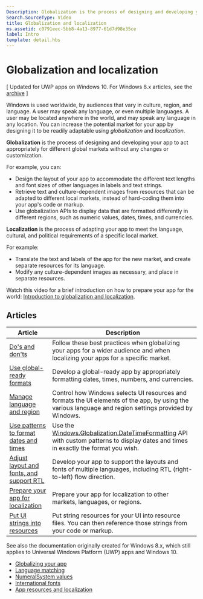 ```yaml
---
Description: Globalization is the process of designing and developing your app to act appropriately for different global markets without any changes or customization.
Search.SourceType: Video
title: Globalization and localization
ms.assetid: c0791eec-5bb8-4a13-8977-61d7d98e35ce
label: Intro
template: detail.hbs
---
```


# Globalization and localization

\[ Updated for UWP apps on Windows 10. For Windows 8.x articles, see the [archive](http://go.microsoft.com/fwlink/p/?linkid=619132) \]

Windows is used worldwide, by audiences that vary in culture, region, and language. A user may speak any language, or even multiple languages. A user may be located anywhere in the world, and may speak any language in any location. You can increase the potential market for your app by designing it to be readily adaptable using *globalization* and *localization*.

**Globalization** is the process of designing and developing your app to act appropriately for different global markets without any changes or customization.

For example, you can:

-   Design the layout of your app to accommodate the different text lengths and font sizes of other languages in labels and text strings.
-   Retrieve text and culture-dependent images from resources that can be adapted to different local markets, instead of hard-coding them into your app's code or markup.
-   Use globalization APIs to display data that are formatted differently in different regions, such as numeric values, dates, times, and currencies.

**Localization** is the process of adapting your app to meet the language, cultural, and political requirements of a specific local market.

For example:

-   Translate the text and labels of the app for the new market, and create separate resources for its language.
-   Modify any culture-dependent images as necessary, and place in separate resources.

Watch this video for a brief introduction on how to prepare your app for the world: [Introduction to globalization and localization](https://channel9.msdn.com/Blogs/One-Dev-Minute/Introduction-to-globalization-and-localization).

## Articles

| Article                                                                              | Description                                                                                                                                                                                      |
|--------------------------------------------------------------------------------------|--------------------------------------------------------------------------------------------------------------------------------------------------------------------------------------------------|
| [Do's and don'ts](guidelines-and-checklist-for-globalizing-your-app.md)             | Follow these best practices when globalizing your apps for a wider audience and when localizing your apps for a specific market.                                                                 |
| [Use global-ready formats](use-global-ready-formats.md)                                 | Develop a global-ready app by appropriately formatting dates, times, numbers, and currencies.                                                                                                    |
| [Manage language and region](manage-language-and-region.md)                             | Control how Windows selects UI resources and formats the UI elements of the app, by using the various language and region settings provided by Windows.                                          |
| [Use patterns to format dates and times](use-patterns-to-format-dates-and-times.md)     | Use the [Windows.Globalization.DateTimeFormatting](https://msdn.microsoft.com/library/windows/apps/br206859) API with custom patterns to display dates and times in exactly the format you wish. |
| [Adjust layout and fonts, and support RTL](adjust-layout-and-fonts-and-support-rtl.md) | Develop your app to support the layouts and fonts of multiple languages, including RTL (right-to-left) flow direction.                                                                           |
| [Prepare your app for localization](prepare-your-app-for-localization.md)               | Prepare your app for localization to other markets, languages, or regions.                                                                                                                       |
| [Put UI strings into resources](put-ui-strings-into-resources.md)                       | Put string resources for your UI into resource files. You can then reference those strings from your code or markup.                                                                             |

 
See also the documentation originally created for Windows 8.x, which still applies to Universal Windows Platform (UWP) apps and Windows 10.

-   [Globalizing your app](https://msdn.microsoft.com/library/windows/apps/xaml/hh965328)
-   [Language matching](https://msdn.microsoft.com/library/windows/apps/xaml/jj673578.aspx)
-   [NumeralSystem values](https://msdn.microsoft.com/library/windows/apps/xaml/jj236471.aspx)
-   [International fonts](https://msdn.microsoft.com/library/windows/apps/xaml/dn263115.aspx)
-   [App resources and localization](https://msdn.microsoft.com/library/windows/apps/xaml/hh710212.aspx)

 

 





<!--HONumber=Mar16_HO2-->



